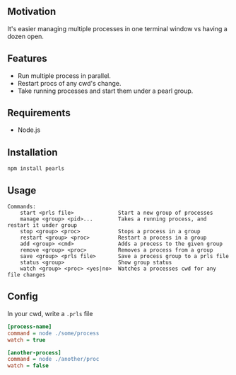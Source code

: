 ## Motivation

It's easier managing multiple processes in one terminal window vs having a dozen open.

## Features

- Run multiple process in parallel.
- Restart procs of any cwd's change.
- Take running processes and start them under a pearl group.

## Requirements

- Node.js


## Installation

	npm install pearls

## Usage

```
Commands:
	start <prls file>              Start a new group of processes
	manage <group> <pid>...        Takes a running process, and restart it under group
	stop <group> <proc>            Stops a process in a group
	restart <group> <proc>         Restart a process in a group
	add <group> <cmd>              Adds a process to the given group
	remove <group> <proc>          Removes a process from a group
	save <group> <prls file>       Save a process group to a prls file
	status <group>                 Show group status
	watch <group> <proc> <yes|no>  Watches a processes cwd for any file changes
```


## Config

In your cwd, write a `.prls` file

```ini
[process-name]
command = node ./some/process
watch = true

[another-process]
command = node ./another/proc
watch = false
```
